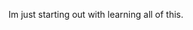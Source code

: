 Im just starting out with learning all of this.

<!---
5m0k3r2199/5m0k3r2199 is a ✨ special ✨ repository because its `README.md` (this file) appears on your GitHub profile.
You can click the Preview link to take a look at your changes.
--->
